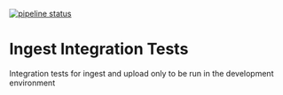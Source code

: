 [![pipeline status](https://allspark.dev.data.humancellatlas.org/aaclan-ebi/ingest-integration-tests/badges/dev/pipeline.svg)](https://allspark.dev.data.humancellatlas.org/aaclan-ebi/ingest-integration-tests/commits/dev)

# Ingest Integration Tests
Integration tests for ingest and upload only to be run in the development environment

